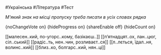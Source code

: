 #Українська #Література #Тест

*М'який знак на місці пропуску треба писати в усіх словах рядка*

{noChangeVote on}
{hideProgress on}
{shareEnable off}
{hideCount on}

[[малесен..кий, по-угорс..кому, базікаєш..]]
[[п’ятнадцят..ох, лан..цюг, сіл..ський]]
[[радіс..ть, нен..чин, розливаєт..ся]]
[[л..лється, їдал..ня, волинс..кий]]
[[близ..ко, болгарс..кий, нян..ці]]
